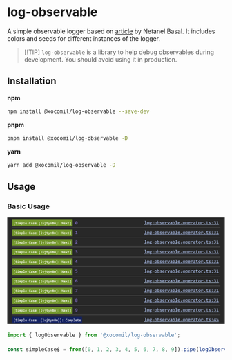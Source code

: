 # log-observable

A simple observable logger based on [article](https://netbasal.com/creating-custom-operators-in-rxjs-32f052d69457) by Netanel Basal. It includes colors and seeds for different instances of the logger.

> [!TIP] `log-observable` is a library to help debug observables during development. You should avoid using it in production.

## Installation

**npm**

```bash
npm install @xocomil/log-observable --save-dev
```

**pnpm**

```bash
pnpm install @xocomil/log-observable -D
```

**yarn**

```bash
yarn add @xocomil/log-observable -D
```

## Usage

### Basic Usage

![Simple Logger Output](/images/SimpleCase.png)

```typescript
import { logObservable } from '@xocomil/log-observable';

const simpleCase$ = from([0, 1, 2, 3, 4, 5, 6, 7, 8, 9]).pipe(logObservable('Simple Case')).subscrbe();
```
